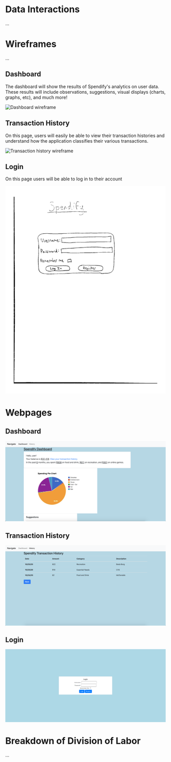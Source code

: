 # Data Interactions

...

# Wireframes

...

## Dashboard

The dashboard will show the results of Spendify's analytics on user data. These results will include observations, suggestions, visual displays (charts, graphs, etc), and much more!

![Dashboard wireframe](../images/dashboard-wireframe.png)

## Transaction History

On this page, users will easily be able to view their transaction histories and understand how the application classifies their various transactions.

![Transaction history wireframe](../images/history-wireframe.png)

## Login

On this page users will be able to log in to their account

![Login wireframe](../images/login-wireframe.png)


# Webpages

## Dashboard

![Dashboard image](../images/dashboard.png)

## Transaction History

![Transaction history image](../images/history.png)

## Login

![Login image](../images/login.PNG)

# Breakdown of Division of Labor

...
